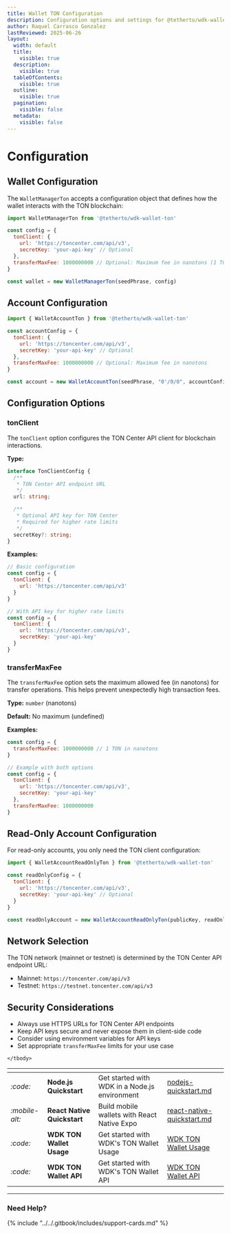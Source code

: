 ```yaml
---
title: Wallet TON Configuration
description: Configuration options and settings for @tetherto/wdk-wallet-ton
author: Raquel Carrasco Gonzalez
lastReviewed: 2025-06-26
layout:
  width: default
  title:
    visible: true
  description:
    visible: true
  tableOfContents:
    visible: true
  outline:
    visible: true
  pagination:
    visible: false
  metadata:
    visible: false
---
```


# Configuration

## Wallet Configuration

The `WalletManagerTon` accepts a configuration object that defines how the wallet interacts with the TON blockchain:

```javascript
import WalletManagerTon from '@tetherto/wdk-wallet-ton'

const config = {
  tonClient: {
    url: 'https://toncenter.com/api/v3',
    secretKey: 'your-api-key' // Optional
  },
  transferMaxFee: 1000000000 // Optional: Maximum fee in nanotons (1 TON)
}

const wallet = new WalletManagerTon(seedPhrase, config)
```

## Account Configuration

```javascript
import { WalletAccountTon } from '@tetherto/wdk-wallet-ton'

const accountConfig = {
  tonClient: {
    url: 'https://toncenter.com/api/v3',
    secretKey: 'your-api-key' // Optional
  },
  transferMaxFee: 1000000000 // Optional: Maximum fee in nanotons
}

const account = new WalletAccountTon(seedPhrase, "0'/0/0", accountConfig)
```

## Configuration Options

### tonClient

The `tonClient` option configures the TON Center API client for blockchain interactions.

**Type:**
```typescript
interface TonClientConfig {
  /**
   * TON Center API endpoint URL
   */
  url: string;

  /**
   * Optional API key for TON Center
   * Required for higher rate limits
   */
  secretKey?: string;
}
```

**Examples:**
```javascript
// Basic configuration
const config = {
  tonClient: { 
    url: 'https://toncenter.com/api/v3'
  }
}

// With API key for higher rate limits
const config = {
  tonClient: {
    url: 'https://toncenter.com/api/v3',
    secretKey: 'your-api-key'
  }
}
```

### transferMaxFee

The `transferMaxFee` option sets the maximum allowed fee (in nanotons) for transfer operations. This helps prevent unexpectedly high transaction fees.

**Type:** `number` (nanotons)

**Default:** No maximum (undefined)

**Examples:**
```javascript
const config = {
  transferMaxFee: 1000000000 // 1 TON in nanotons
}

// Example with both options
const config = {
  tonClient: {
    url: 'https://toncenter.com/api/v3',
    secretKey: 'your-api-key'
  },
  transferMaxFee: 1000000000
}
```

## Read-Only Account Configuration

For read-only accounts, you only need the TON client configuration:

```javascript
import { WalletAccountReadOnlyTon } from '@tetherto/wdk-wallet-ton'

const readOnlyConfig = {
  tonClient: {
    url: 'https://toncenter.com/api/v3',
    secretKey: 'your-api-key' // Optional
  }
}

const readOnlyAccount = new WalletAccountReadOnlyTon(publicKey, readOnlyConfig)
```

## Network Selection

The TON network (mainnet or testnet) is determined by the TON Center API endpoint URL:

- Mainnet: `https://toncenter.com/api/v3`
- Testnet: `https://testnet.toncenter.com/api/v3`

## Security Considerations

- Always use HTTPS URLs for TON Center API endpoints
- Keep API keys secure and never expose them in client-side code
- Consider using environment variables for API keys
- Set appropriate `transferMaxFee` limits for your use case


<table data-card-size="large" data-view="cards">
	<thead>
		<tr>
			<th></th>
			<th></th>
			<th></th>
			<th data-hidden data-card-target data-type="content-ref"></th>
		</tr>
	</thead>
	<tbody>
		<tr>
			<td>
				<i class="fa-code">:code:</i>
			</td>
			<td>
				<strong>Node.js Quickstart</strong>
			</td>
			<td>Get started with WDK in a Node.js environment</td>
			<td>
				<a href="../../../start-building/nodejs-bare-quickstart.md">nodejs-quickstart.md</a>
			</td>
		</tr>
    <tr>
			<td>
				<i class="fa-mobile-alt">:mobile-alt:</i>
			</td>
			<td>
				<strong>React Native Quickstart</strong>
			</td>
			<td>Build mobile wallets with React Native Expo</td>
			<td>
				<a href="../../../start-building/react-native-quickstart.md">react-native-quickstart.md</a>
			</td>
		</tr>
    <tr>
			<td>
				<i class="fa-code">:code:</i>
			</td>
			<td>
				<strong>WDK TON Wallet Usage</strong>
			</td>
			<td>Get started with WDK's TON Wallet Usage</td>
			<td>
				<a href="./configuration.md">WDK TON Wallet Usage</a>
			</td>
		</tr>
        <tr>
			<td>
				<i class="fa-code">:code:</i>
			</td>
			<td>
				<strong>WDK TON Wallet API</strong>
			</td>
			<td>Get started with WDK's TON Wallet API</td>
			<td>
				<a href="./api-reference.md">WDK TON Wallet API</a>
			</td>
		</tr>
  
	</tbody>
</table>

***

### Need Help?

{% include "../../.gitbook/includes/support-cards.md" %}



